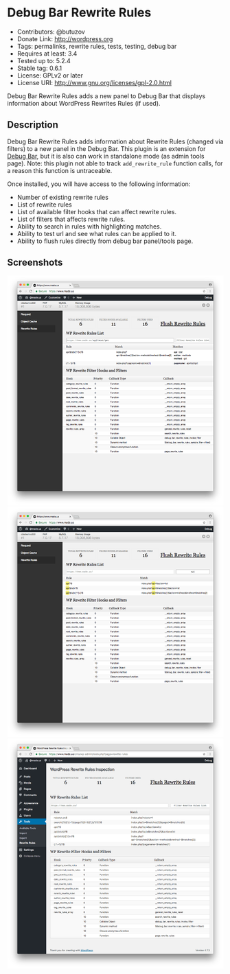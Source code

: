 # Debug Bar Rewrite Rules

* Contributors: @butuzov
* Donate Link: http://wordpress.org
* Tags: permalinks, rewrite rules, tests, testing, debug bar
* Requires at least: 3.4
* Tested up to: 5.2.4
* Stable tag: 0.6.1
* License: GPLv2 or later
* License URI: http://www.gnu.org/licenses/gpl-2.0.html


Debug Bar Rewrite Rules adds a new panel to Debug Bar that displays information about WordPress Rewrites Rules (if used).

## Description

Debug Bar Rewrite Rules adds information about Rewrite Rules (changed via filters) to a new panel in the Debug Bar. This plugin is an extension for [Debug Bar](http://wordpress.org/extend/plugins/debug-bar/), but it is also can work in standalone mode (as admin tools page). Note: this plugin not able to track `add_rewrite_rule` function calls, for a reason this function is untraceable.

Once installed, you will have access to the following information:

* Number of existing rewrite rules
* List of rewrite rules
* List of available filter hooks that can affect rewrite rules.
* List of filters that affects rewrite rules.
* Ability to search in rules with highlighting matches.
* Ability to test url and see what rules can be applied to it.
* Ability to flush rules directly from debug bar panel/tools page.

## Screenshots

![Testing url for matches - show  matched rules and actual matches.](wp-svn-assets/screenshot-1.png)
![Searching in rules list alongside with filtering and highlighting occurrences.](wp-svn-assets/screenshot-2.png)
![Interface of Rewrite Rules Inspector without Debug Bar.](wp-svn-assets/screenshot-3.png)
